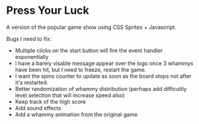 # Press Your Luck

A version of the popular game show using CSS Sprites + Javascript.

Bugs I need to fix:

- Multiple clicks on the start button will fire the event handler exponentially
- I have a barely visable message appear over the logo once 3 whammys have been hit, but I need to freeze, restart the game.
- I want the spins counter to update as soon as the board stops not after it's restarted.
- Better randomization of whammy distribution (perhaps add difficultly level selection that will increase speed also)
- Keep track of the high score
- Add sound effects
- Add a whammy animation from the original game
